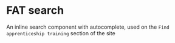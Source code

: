 # FAT search
An inline search component with autocomplete, used on the `Find apprenticeship training` section of the site